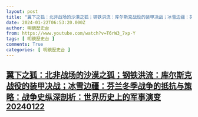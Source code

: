 ```yaml
---
layout: post
title: "翼下之狐：北非战场的沙漠之狐；钢铁洪流：库尔斯克战役的装甲决战；冰雪边疆：芬兰冬季战争的抵抗与策略：战争史纵深剖析：世界历史上的军事演变20240122"
date: 2024-01-22T06:53:20.000Z
author: 明鏡歷史台
from: https://www.youtube.com/watch?v=T6rW3_7xp-Y
tags: [ 明鏡歷史台 ]
comments: True
categories: [ 明鏡歷史台 ]
---
```

<!--1705906400000-->
[翼下之狐：北非战场的沙漠之狐；钢铁洪流：库尔斯克战役的装甲决战；冰雪边疆：芬兰冬季战争的抵抗与策略：战争史纵深剖析：世界历史上的军事演变20240122](https://www.youtube.com/watch?v=T6rW3_7xp-Y)
------

<div>

</div>
